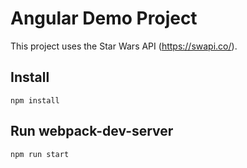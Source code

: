 # Angular Demo Project

This project uses the Star Wars API (https://swapi.co/).

## Install

```
npm install
```

## Run webpack-dev-server

```
npm run start
```